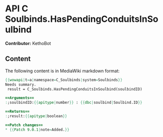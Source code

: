 # API C Soulbinds.HasPendingConduitsInSoulbind

**Contributor:** KethoBot

## Content

The following content is in MediaWiki markdown format:

```mediawiki
{{wowapi|t=a|namespace=C_Soulbinds|system=Soulbinds}}
Needs summary.
 result = C_Soulbinds.HasPendingConduitsInSoulbind(soulbindID)

==Arguments==
:;soulbindID:{{apitype|number}} : {{dbc|soulbind|Soulbind.ID}}

==Returns==
:;result:{{apitype|boolean}}

==Patch changes==
* {{Patch 9.0.1|note=Added.}}
```